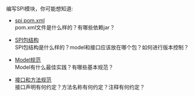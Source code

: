 
编写SPI模块，你可能想知道:
 * [spi pom.xml](./spi-pom.html)  
   pom.xml文件是什么样的？有哪些依赖jar？  

 * [SPI包结构](./spi-package-structure.html)  
   SPI包结构是什么样的？model和接口应该放在哪个包？如何进行版本控制？  

 * [Model规范](./spi-model.html)  
   Model有什么最佳实践？有哪些基本规范？  
  
 * [接口和方法规范](./spi-interface.html)  
    接口声明有何约定？方法名称有何约定？注释有何约定？
    
 
